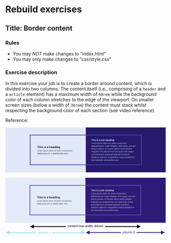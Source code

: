 # Rebuild exercises

## Title: Border content

### Rules

- You may _NOT_ make changes to "index.html"
- You may only make changes to "css/style.css"

### Exercise description

In this exercise your job is to create a border around content, which is divided into two columns. The content itself (i.e., comprising of a `header` and a `article` element) has a maximum width of `60rem` while the background color of each column stretches to the edge of the viewport. On smaller screen sizes (below a width of `36rem`) the content must stack whilst respecting the background color of each section (see video reference).

Reference:

![Border content](border-content.gif "border content reference")

![Border content](border-content.webp "border content")

